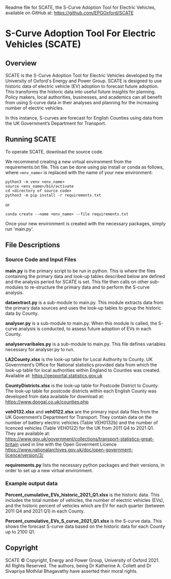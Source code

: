 Readme file for SCATE, the S-Curve Adoption Tool for Electric Vehicles, available on GitHub at: https://github.com/EPGOxford/SCATE

# S-Curve Adoption Tool For Electric Vehicles (SCATE)

## Overview
SCATE is the S-Curve Adoption Tool for Electric Vehicles developed by the University of Oxford's Energy and Power Group. SCATE is designed to use historic data of electric vehicle (EV) adoption to forecast future adoption. This transforms the historic data into useful future insights for planning. Policy makers, local authorities, businesses, and academics can all benefit from using S-curve data in their analyses and planning for the increasing number of electric vehicles.

In this instance, S-curves are forecast for English Counties using data from the UK Government’s Department for Transport.

## Running SCATE
To operate SCATE, download the source code.

We recommend creating a new virtual environment from the requirements.txt file. This can be done using pip install or conda as follows, where `<env_name>` is replaced with the name of your new environment:
```
python3 -m venv <env_name>
source <env_name>/bin/activate
cd <directory of source code>
python3 -m pip install -r requirements.txt
```
or
```
conda create --name <env_name> --file requirements.txt
```
Once your new environment is created with the necessary packages, simply run 'main.py'.

## File Descriptions

### Source Code and Input Files

**main.py** is the primary script to be run in python. This is where the files containing the primary data and look-up tables described below are defined and the analysis period for SCATE is set. This file then calls on other sub-modules to re-structure the primary data and to perform the S-curve analysis. 

**dataextract.py** is a sub-module to main.py. This module extracts data from the primary data sources and uses the look-up tables to group the historic data by County. 

**analyser.py** is a sub-module to main.py. When this module Is called, the S-curve analysis is conducted, to assess future adoption of EVs in each County. 

**analyservaribales.py** is a sub-module to main.py. This file defines variables necessary for analyser.py to run. 

**LA2County.xlsx** is the look-up table for Local Authority to County. UK Government’s Office for National statistics provided data from which the look-up table for local authorities within England to Counties was created. Available at: https://geoportal.statistics.gov.uk

**CountyDistricts.xlsx** is the look-up table for Postcode District to County. The look-up table for postcode districts within each English County was developed from data available for download at: https://www.doogal.co.uk/counties.php

**veh0132.xlsx** and **veh0122.xlsx** are the primary input data files from the UK Government’s Department for Transport. They contain data on the number of battery electric vehicles (Table VEH0132b) and the number of licenced vehicles (Table VEH0122) for the UK from 2011 Q4 to 2021 Q1. They are available at: 
https://www.gov.uk/government/collections/transport-statistics-great-britain used in line with the Open Goverment Licence https://www.nationalarchives.gov.uk/doc/open-government-licence/version/3/

**requirements.py** lists the necessary python packages and their versions, in order to set up a new virtual environment.

### Example output data
**Percent_cumulative_EVs_historic_2021_Q1.xlsx** is the historic data. This includes the total number of vehicles, the number of electric vehicles (EVs), and the historic percent of vehicles which are EV for each quarter (between 2011 Q4 and 2021 Q1) in each County.

**Percent_cumulative_EVs_S_curve_2021_Q1.xlsx** is the S-curve data. This shows the forecast S-curve data based on the historic data for each County up to 2100 Q1. 

## Copyright
SCATE © Copyright, Energy and Power Group, University of Oxford 2021. All Rights Reserved. 
The authors, being Dr Katherine A. Collett and Dr Sivapriya Mothilal Bhagavathy have asserted their moral rights.

